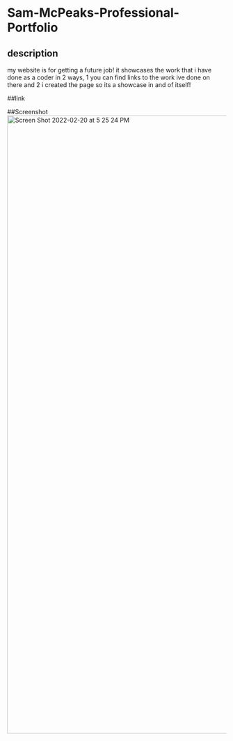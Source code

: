 # Sam-McPeaks-Professional-Portfolio

## description
my website is for getting a future job! it showcases the work that i have done as a coder in 2 ways, 1 you can find links to the work ive done on there and 2 i created the page so its a showcase in and of itself! 

##link 


##Screenshot 
<img width="1420" alt="Screen Shot 2022-02-20 at 5 25 24 PM" src="https://user-images.githubusercontent.com/97133188/154867099-4c2026a4-99fb-46a3-bd98-b5468c8efada.png">
